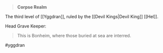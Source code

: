 >**Corpse Realm**

The third level of [[Yggdran]], ruled by the [[Devil Kings|Devil King]] [[Hel]].

Head Grave Keeper:
>This is Bonheim, where those buried at sea are interred.

#yggdran 